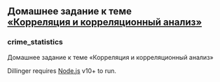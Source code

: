 ## Домашнее задание к теме <br>[«Корреляция и корреляционный анализ»](https://netology.ru/profile/program/stpyr-cp-4/lessons/223567/lesson_items/1183984)<br>

### crime_statistics
Домашнее задание к теме «Корреляция и корреляционный анализ»

Dillinger requires [Node.js](https://nodejs.org/) v10+ to run.
